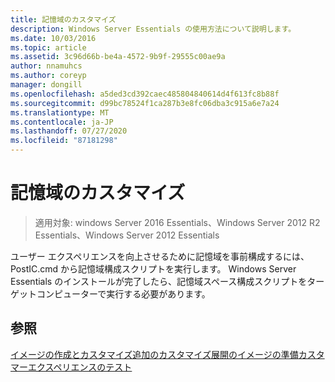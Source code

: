 ```yaml
---
title: 記憶域のカスタマイズ
description: Windows Server Essentials の使用方法について説明します。
ms.date: 10/03/2016
ms.topic: article
ms.assetid: 3c96d66b-be4a-4572-9b9f-29555c00ae9a
author: nnamuhcs
ms.author: coreyp
manager: dongill
ms.openlocfilehash: a5ded3cd392caec485804840614d4f613fc8b88f
ms.sourcegitcommit: d99bc78524f1ca287b3e8fc06dba3c915a6e7a24
ms.translationtype: MT
ms.contentlocale: ja-JP
ms.lasthandoff: 07/27/2020
ms.locfileid: "87181298"
---
```

# <a name="customize-storage-spaces"></a>記憶域のカスタマイズ

>適用対象: windows Server 2016 Essentials、Windows Server 2012 R2 Essentials、Windows Server 2012 Essentials

ユーザー エクスペリエンスを向上させるために記憶域を事前構成するには、PostIC.cmd から記憶域構成スクリプトを実行します。 Windows Server Essentials のインストールが完了したら、記憶域スペース構成スクリプトをターゲットコンピューターで実行する必要があります。

## <a name="see-also"></a>参照

 [イメージの作成とカスタマイズ追加の](Creating-and-Customizing-the-Image.md)[カスタマイズ](Additional-Customizations.md)[展開のイメージの準備](Preparing-the-Image-for-Deployment.md)[カスタマーエクスペリエンスのテスト](Testing-the-Customer-Experience.md)

